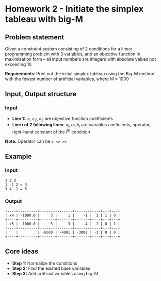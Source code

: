 # Homework 2 - Initiate the simplex tableau with big-M
## Problem statement
Given a constraint system consisting of 2 conditions for a linear programming problem with 3 variables, and an objective function in maximization form – all input numbers are integers with absolute values not exceeding 10.

**Requirements**: Print out the initial simplex tableau using the Big-M method with the fewest number of artificial variables, where M = 1000

## Input, Output structure
### Input
* **Line 1:** $c_1, c_2, c_3$ are objective function coefficients
* **Line $i$ of 2 following lines:** $a_i, o_i, b_i$ are variables coeficients, operator, right-hand constant of the $i^{\text{th}}$ condition

**Note:** Operator can be `= <= >=`

## Example 
### Input
```plain
1 2 3
1 -1 2 = 3
3 4 -2 = 5
```
### Output
```plain
+----+---------+-------+-------+-------+----+---+---+
| x4 | -1000.0 |     3 |     1 |    -1 |  2 | 1 | 0 |
+----+---------+-------+-------+-------+----+---+---+
| x5 | -1000.0 |     5 |     3 |     4 | -2 | 0 | 1 |
+----+---------+-------+-------+-------+----+---+---+
|    |         | -8000 | -4001 | -3002 | -3 | 0 | 0 |
+----+---------+-------+-------+-------+----+---+---+
```
## Core ideas
* **Step 1:** Normalize the conditions
* **Step 2:** Find the existed base variables
* **Step 3:** Add artificial variables using big-M